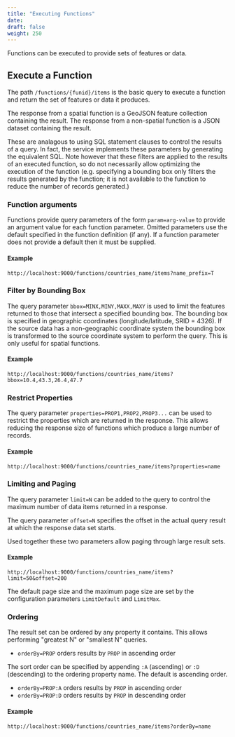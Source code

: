 ```yaml
---
title: "Executing Functions"
date:
draft: false
weight: 250
---
```


Functions can be executed to provide sets of features or data.

## Execute a Function

The path `/functions/{funid}/items` is the basic query to execute
a function and return the set of features or data it produces.

The response from a spatial function is a GeoJSON feature collection containing the result.
The response from a non-spatial function is a JSON dataset containing the result.

These are analagous to using SQL statement clauses to control the results of a query.
In fact, the service implements these parameters by generating the equivalent SQL.
Note however that these filters are applied to the results
of an executed function, so do not necessarily allow optimizing the
execution of the function (e.g. specifying a bounding box only filters
the results generated by the function; it is not available to the
function to reduce the number of records generated.)

### Function arguments

Functions provide query parameters of the form `param=arg-value`
to provide an argument value for each function parameter.
Omitted parameters use the default specified in the function definition (if any).
If a function parameter does not provide a default
then it must be supplied.

#### Example
```
http://localhost:9000/functions/countries_name/items?name_prefix=T
```

### Filter by Bounding Box

The query parameter `bbox=MINX,MINY,MAXX,MAXY`
is used to limit the features returned to those that intersect
a specified bounding box.
The bounding box is specified in geographic coordinates
(longitude/latitude, SRID = 4326).
If the source data has a non-geographic coordinate system
the bounding box is transformed to the source coordinate system
to perform the query.
This is only useful for spatial functions.

#### Example
```
http://localhost:9000/functions/countries_name/items?bbox=10.4,43.3,26.4,47.7
```

### Restrict Properties

The query parameter `properties=PROP1,PROP2,PROP3...`
can be used to restrict the properties which are returned in the response.
This allows reducing the response size of functions
which produce a large number of records.

#### Example
```
http://localhost:9000/functions/countries_name/items?properties=name
```

### Limiting and Paging

The query parameter `limit=N` can be added to the query to control
the maximum number of data items returned in a response.

The query parameter `offset=N` specifies the offset in the
actual query result at which the response data set starts.

Used together these two parameters allow paging through large result
sets.

#### Example
```
http://localhost:9000/functions/countries_name/items?limit=50&offset=200
```

The default page size and the maximum page size
are set by the configuration parameters `LimitDefault` and `LimitMax`.

### Ordering

The result set can be ordered by any property it contains.
This allows performing "greatest N" or "smallest N" queries.

* `orderBy=PROP` orders results by `PROP` in ascending order

The sort order can be specified by appending `:A` (ascending)
or `:D` (descending) to the ordering property name.
The default is ascending order.

* `orderBy=PROP:A` orders results by `PROP` in ascending order
* `orderBy=PROP:D` orders results by `PROP` in descending order

#### Example
```
http://localhost:9000/functions/countries_name/items?orderBy=name
```
